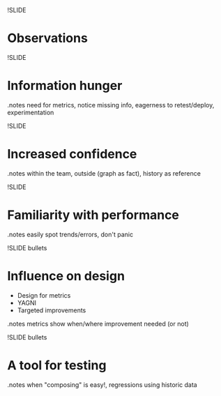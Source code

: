 !SLIDE
# Observations #

!SLIDE
# Information hunger #

.notes need for metrics, notice missing info, eagerness to retest/deploy, experimentation

!SLIDE
# Increased confidence #

.notes within the team, outside (graph as fact), history as reference

!SLIDE
# Familiarity with performance #

.notes easily spot trends/errors, don't panic

!SLIDE bullets
# Influence on design #

* Design for metrics 
* YAGNI
* Targeted improvements

.notes metrics show when/where improvement needed (or not) 

!SLIDE bullets
# A tool for testing #

.notes when "composing" is easy!, regressions using historic data
